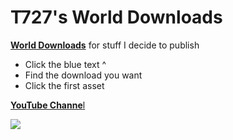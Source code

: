 # T727's World Downloads
[**World Downloads**](https://github.com/T-727/T727-WDL/releases) for stuff I decide to publish
- Click the blue text ^
- Find the download you want
- Click the first asset

[**YouTube Channe**l](https://www.youtube.com/channel/UCqWN59-FWvGqIlawe-I57iA)

![](https://github-readme-stats.vercel.app/api?username=T-727&show_icons=true&theme=dark)
